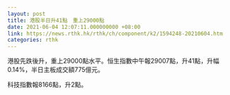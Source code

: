 ```yaml
---
layout: post
title: 港股半日升41點　重上29000點
date: 2021-06-04 12:07:11.000000000 +08:00
link: https://news.rthk.hk/rthk/ch/component/k2/1594248-20210604.htm
categories: rthk
---
```


港股先跌後升，重上29000點水平。恒生指數中午報29007點，升41點，升幅0.14%，半日主板成交額775億元。

科技指數報8166點，升2點。
